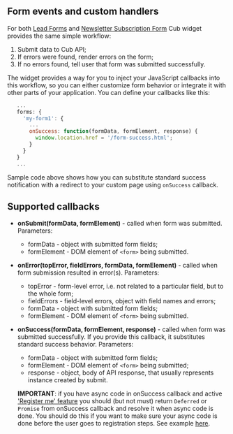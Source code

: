 ## Form events and custom handlers

For both [Lead Forms](lead-forms.md) and 
[Newsletter Subscription Form](newsletter-form.md) Cub widget provides the same
simple workflow:

1. Submit data to Cub API;
2. If errors were found, render errors on the form;
3. If no errors found, tell user that form was submitted successfully.

The widget provides a way for you to inject your JavaScript callbacks into this 
workflow, so you can either customize form behavior or integrate it with other
parts of your application. You can define your callbacks like this:
 
```js
   ...
   forms: {
     'my-form1': {
       ...
       onSuccess: function(formData, formElement, response) {
         window.location.href = '/form-success.html';
       }
     }
   }
   ...
```
Sample code above shows how you can substitute standard success notification
with a redirect to your custom page using ``onSuccess`` callback. 

## Supported callbacks

* **onSubmit(formData, formElement)** - called when form was submitted. 
  Parameters:
    - formData - object with submitted form fields;
    - formElement - DOM element of ``<form>`` being submitted.
    

* **onError(topError, fieldErrors, formData, formElement)** - called when form
  submission resulted in error(s). Parameters:
    - topError - form-level error, i.e. not related to a particular field, but
      to the whole form;
    - fieldErrors - field-level errors, object with field names and errors;
    - formData - object with submitted form fields;
    - formElement - DOM element of ``<form>`` being submitted.

* **onSuccess(formData, formElement, response)** - called when form was submitted 
   successfully. If you provide this callback, it substitutes standard success 
   behavior. Parameters:
    - formData - object with submitted form fields;
    - formElement - DOM element of ``<form>`` being submitted;
    - response - object, body of API response, that usually represents instance created by submit.

  **IMPORTANT**: if you have async code in onSuccess callback and active ['Register me' feature](./lead-forms.md#register-me-feature) you should (but not must) return `Deferred` or `Promise` from onSuccess callback and resolve it when async code is done. You should do this if you want to make sure your async code is done before the user goes to registration steps. See example [here](./lead-forms.md#register-me-feature).
